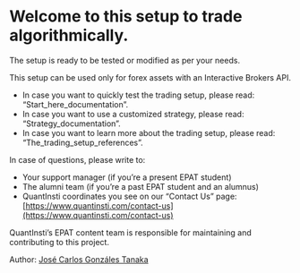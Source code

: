 # Welcome to this setup to trade algorithmically.

The setup is ready to be tested or modified as per your needs.

This setup can be used only for forex assets with an Interactive Brokers API. 
- In case you want to quickly test the trading setup, please read: “Start_here_documentation”.
- In case you want to use a customized strategy, please read: “Strategy_documentation”.
- In case you want to learn more about the trading setup, please read: “The_trading_setup_references”.

In case of questions, please write to:
- Your support manager (if you’re a present EPAT student)
- The alumni team (if you’re a past EPAT student and an alumnus)
- QuantInsti coordinates you see on our “Contact Us” page: [https://www.quantinsti.com/contact-us](https://www.quantinsti.com/contact-us)

QuantInsti’s EPAT content team is responsible for maintaining and contributing to this project.

Author: [José Carlos Gonzáles Tanaka](https://www.linkedin.com/in/jose-carlos-gonzales-tanaka/)
